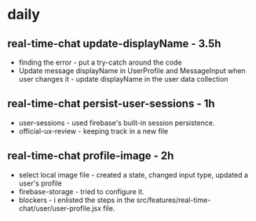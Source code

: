 # daily 

## real-time-chat update-displayName - 3.5h 
* finding the error - put a try-catch around the code
* Update message displayName in UserProfile and MessageInput when user changes it - update displayName in the user data collection

## real-time-chat persist-user-sessions - 1h
* user-sessions - used firebase's built-in session persistence.
* official-ux-review - keeping track in a new file

## real-time-chat profile-image - 2h
* select local image file - created a state, changed input type, updated a user's profile
* firebase-storage - tried to configure it.
* blockers - i enlisted the steps in the src/features/real-time-chat/user/user-profile.jsx file.